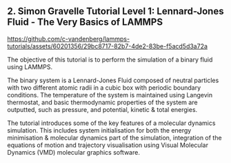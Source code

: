 ## 2. Simon Gravelle Tutorial Level 1: Lennard-Jones Fluid - The Very Basics of LAMMPS

https://github.com/c-vandenberg/lammps-tutorials/assets/60201356/29bc8717-82b7-4de2-83be-f5acd5d3a72a

The objective of this tutorial is to perform the simulation of a binary fluid using LAMMPS.

The binary system is a Lennard-Jones Fluid composed of neutral particles with two different atomic radii in a cubic box with periodic boundary conditions. The temperature of the system is maintained using Langevin thermostat, and basic thermodynamic properties of the system are outputted, such as pressure, and potential, kinetic & total energies.

The tutorial introduces some of the key features of a molecular dynamics simulation. This includes system initialisation for both the energy minimisation & molecular dynamics part of the simulation, integration of the equations of motion and trajectory visualisation using Visual Molecular Dynamics (VMD) molecular graphics software.
